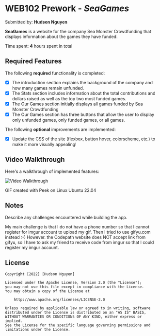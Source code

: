 # WEB102 Prework - _SeaGames_

Submitted by: **Hudson Nguyen**

**SeaGames** is a website for the company Sea Monster Crowdfunding that displays information about the games they have funded.

Time spent: **4** hours spent in total

## Required Features

The following **required** functionality is completed:

- [x] The introduction section explains the background of the company and how many games remain unfunded.
- [x] The Stats section includes information about the total contributions and dollars raised as well as the top two most funded games.
- [x] The Our Games section initially displays all games funded by Sea Monster Crowdfunding
- [x] The Our Games section has three buttons that allow the user to display only unfunded games, only funded games, or all games.

The following **optional** improvements are implemented:

- [x] Update the CSS of the site (flexbox, button hover, colorscheme, etc.) to make it more visually appealing!

## Video Walkthrough

Here's a walkthrough of implemented features:

<img src='web102_prework.gif' title='Video Walkthrough' width='' alt='Video Walkthrough' />
<!--OR  https://gifyu.com/image/SkVLn -->

<!-- Replace this with whatever GIF tool you used! -->

GIF created with Peek on Linux Ubuntu 22.04

<!-- Recommended tools:
[Kap](https://getkap.co/) for macOS
[ScreenToGif](https://www.screentogif.com/) for Windows
[peek](https://github.com/phw/peek) for Linux. -->

## Notes

Describe any challenges encountered while building the app.

My main challenge is that I do not have a phone number so that I cannot register for imgur account to upload my gif. Then I tried to use gifyu.com instead :-) However. the Codepath website does NOT accept link from gifyu, so I have to ask my friend to receive code from imgur so that I could register my imgur account.

## License

    Copyright [2022] [Hudson Nguyen]

    Licensed under the Apache License, Version 2.0 (the "License");
    you may not use this file except in compliance with the License.
    You may obtain a copy of the License at

        http://www.apache.org/licenses/LICENSE-2.0

    Unless required by applicable law or agreed to in writing, software
    distributed under the License is distributed on an "AS IS" BASIS,
    WITHOUT WARRANTIES OR CONDITIONS OF ANY KIND, either express or implied.
    See the License for the specific language governing permissions and
    limitations under the License.

